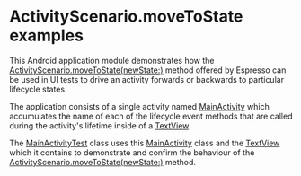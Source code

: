 # ActivityScenario.moveToState examples

This Android application module demonstrates how the [ActivityScenario.moveToState(newState:)](https://developer.android.com/reference/androidx/test/core/app/ActivityScenario#moveToState(android.arch.lifecycle.Lifecycle.State)) method offered by Espresso can be used in UI tests to drive an activity forwards or backwards to particular lifecycle states.

The application consists of a single activity named [MainActivity](src/main/java/com/tazkiyatech/espresso/experiments/app1/MainActivity.kt) which accumulates the name of each of the lifecycle event methods that are called during the activity's lifetime inside of a [TextView](https://developer.android.com/reference/android/widget/TextView).

The [MainActivityTest](src/androidTest/java/com/tazkiyatech/espresso/experiments/app1/MainActivityTest.kt) class uses this [MainActivity](src/main/java/com/tazkiyatech/espresso/experiments/app1/MainActivity.kt) class and the [TextView](https://developer.android.com/reference/android/widget/TextView) which it contains to demonstrate and confirm the behaviour of the [ActivityScenario.moveToState(newState:)](https://developer.android.com/reference/androidx/test/core/app/ActivityScenario#moveToState(android.arch.lifecycle.Lifecycle.State)) method.
